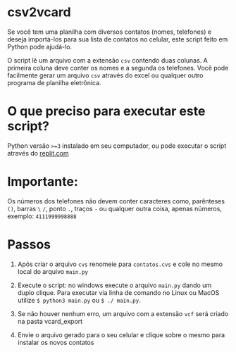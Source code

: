 # csv2vcard

Se você tem uma planilha com diversos contatos (nomes, telefones) e deseja importá-los para sua lista de contatos no celular, este script feito em Python pode ajudá-lo.

O script lê um arquivo com a extensão `csv` contendo duas colunas. A primeira coluna deve conter os nomes e a segunda os telefones. Você pode facilmente gerar um arquivo `csv` através do excel ou qualquer outro programa de planilha eletrônica.

# O que preciso para executar este script?

Python versão `>=3` instalado em seu computador, ou pode executar o script através do [replit.com](https://replit.com/)

# Importante:

Os números dos telefones não devem conter caracteres como, parênteses `()`, barras `\` `/`, ponto `.`, traços `-` ou qualquer outra coisa, apenas números, exemplo: `4111999998888`

# Passos

1. Após criar o arquivo `cvs` renomeie para `contatos.cvs` e cole no mesmo local do arquivo `main.py`

2. Execute o script: no windows execute o arquivo `main.py` dando um duplo clique. Para executar via linha de comando no Linux ou MacOS utilize `$ python3 main.py` ou `$ ./ main.py`.

3. Se não houver nenhum erro, um arquivo com a extensão `vcf` será criado na pasta vcard_export

4. Envie o arquivo gerado para o seu celular e clique sobre o mesmo para instalar os novos contatos
